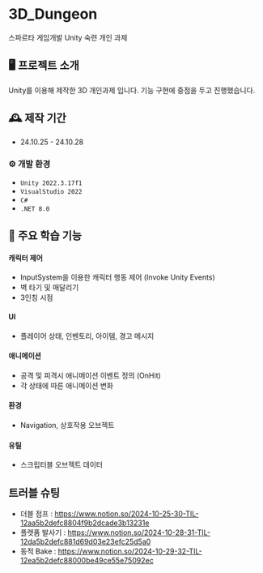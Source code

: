 # 3D_Dungeon
스파르타 게임개발 Unity 숙련 개인 과제

## 🖥️ 프로젝트 소개
Unity를 이용해 제작한 3D 개인과제 입니다.
기능 구현에 중점을 두고 진행했습니다.
<br>

## 🕰️ 제작 기간
* 24.10.25 - 24.10.28

### ⚙️ 개발 환경
- `Unity 2022.3.17f1`
- `VisualStudio 2022`
- `C#`
- `.NET 8.0`

## 📌 주요 학습 기능
#### 캐릭터 제어
- InputSystem을 이용한 캐릭터 행동 제어 (Invoke Unity Events)
- 벽 타기 및 매달리기
- 3인칭 시점
#### UI
- 플레이어 상태, 인벤토리, 아이템, 경고 메시지
#### 애니메이션
- 공격 및 피격시 애니메이션 이벤트 정의 (OnHit)
- 각 상태에 따른 애니메이션 변화
#### 환경
- Navigation, 상호작용 오브젝트
#### 유틸
- 스크립터블 오브젝트 데이터

## 트러블 슈팅
- 더블 점프 : https://www.notion.so/2024-10-25-30-TIL-12aa5b2defc8804f9b2dcade3b13231e
- 플랫폼 발사기 : https://www.notion.so/2024-10-28-31-TIL-12da5b2defc881d69d03e23efc25d5a0
- 동적 Bake : https://www.notion.so/2024-10-29-32-TIL-12ea5b2defc88000be49ce55e75092ec
